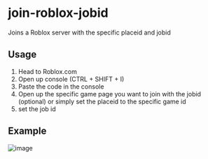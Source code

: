 # join-roblox-jobid
Joins a Roblox server with the specific placeid and jobid
## Usage
1. Head to Roblox.com
2. Open up console (CTRL + SHIFT + I)
3. Paste the code in the console
4. Open up the specific game page you want to join with the jobid (optional) or simply set the placeid to the specific game id
5. set the job id
## Example
![image](https://user-images.githubusercontent.com/47380928/195557256-133c7bbd-7e65-41c1-9ef5-b597c8cea66c.png)
